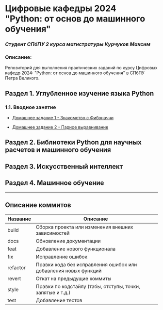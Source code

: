 # Цифровые кафедры 2024<br>"Python: от основ до машинного обучения"
### *Студент СПбПУ 2 курса магистратуры Курчуков Максим*

### Описание:

Репозиторий для выполнения практических заданий по курсу Цифровых кафедр 2024: "Python: от основ до машинного обучения" в СПбПУ Петра Великого.

## Раздел 1. Углубленное изучение языка Python

### 1.1. Вводное занятие
- [Домашнее задание 1 - Знакомство с Фибоначчи](homework_1/Домашнее%20задание%201.ipynb "Ноутбук с Домашним заданием № 1")

- [Домашнее задание 2 - Парное выравнивание](homework_2/Домашнее%20задание%202.ipynb "Ноутбук с Домашним заданием № 2")

## Раздел 2. Библиотеки Python для научных расчетов и машинного обучения

## Раздел 3. Искусственный интеллект

## Раздел 4. Машинное обучение

--------------------
## Описание коммитов

| Название | Описание                                                        |
|----------|-----------------------------------------------------------------|
| build	   | Сборка проекта или изменения внешних зависимостей               |
| docs	   | Обновление документации                                         |
| feat	   | Добавление нового функционала                                   |
| fix	   | Исправление ошибок                                              |
| refactor | Правки кода без исправления ошибок или добавления новых функций |
| revert   | Откат на предыдущие коммиты                                     |
| style	   | Правки по кодстайлу (табы, отступы, точки, запятые и т.д.)      |
| test	   | Добавление тестов                                               |
